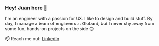 ### Hey! Juan here 👋

<!--
**Saissaken/Saissaken** is a ✨ _special_ ✨ repository because its `README.md` (this file) appears on your GitHub profile.

Here are some ideas to get you started:

- 🔭 I’m currently working on ...
- 🌱 I’m currently learning ...
- 👯 I’m looking to collaborate on ...
- 🤔 I’m looking for help with ...
- 💬 Ask me about ...
- 📫 How to reach me: ...
- 😄 Pronouns: ...
- ⚡ Fun fact: ...
-->
I'm an engineer with a passion for UX. I like to design and build stuff. By day, I manage a team of engineers at Globant, but I never shy away from some fun, hands-on projects on the side 🙃

📫 Reach me out: [LinkedIn](https://www.linkedin.com/in/jsaissac)
